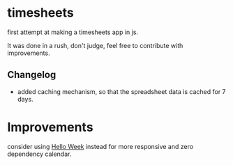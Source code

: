 # timesheets

first attempt at making a timesheets app in js. 

It was done in a rush, don't judge, feel free to contribute with improvements.


Changelog
---

- added caching mechanism, so that the spreadsheet data is cached for 7 days.

# Improvements

consider using [Hello Week](https://hello-week.com/#/) instead for more responsive and zero dependency calendar.

